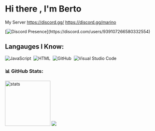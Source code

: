 # Hi there , I'm Berto

My Server
https://discord.gg/
https://discord.gg/marino


[![Discord Presence](https://lanyard-profile-readme.vercel.app/api/800341103408578610?theme=light&bg=7ad3f5&animated=false&hideDiscrim=true&borderRadius=30px&idleMessage=Probably%20doing%20something%20else...)](https://discord.com/users/939107266580332554)

## Langauges I Know:
![JavaScript](https://img.shields.io/badge/-JavaScript-05122A?style=flat&logo=javascript)&nbsp;
![HTML](https://img.shields.io/badge/-HTML-05122A?style=flat&logo=HTML5)&nbsp;
![GitHub](https://img.shields.io/badge/-GitHub-05122A?style=flat&logo=github)&nbsp;
![Visual Studio Code](https://img.shields.io/badge/-Visual%20Studio%20Code-05122A?style=flat&logo=visual-studio-code&logoColor=007ACC)&nbsp;
<h3 align="left">📊 GitHub Stats:</h3>
<p align="left">
   <img src="https://github-readme-stats.vercel.app/api?username=recepefsanesi&count_private=true&show_icons=true&theme=dark&hide_border=true" width="%100" height="150px" alt="stats" />
<img src="https://github-profile-trophy.vercel.app/?username=Bertovski&theme=radical" />
</p>
